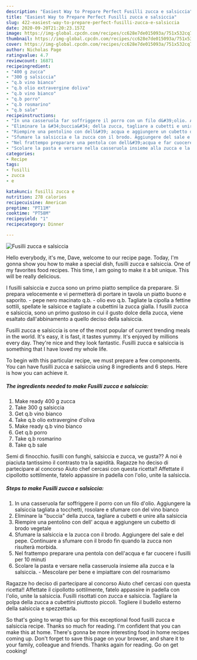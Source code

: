 ```yaml
---
description: "Easiest Way to Prepare Perfect Fusilli zucca e salsiccia"
title: "Easiest Way to Prepare Perfect Fusilli zucca e salsiccia"
slug: 422-easiest-way-to-prepare-perfect-fusilli-zucca-e-salsiccia
date: 2020-09-20T21:20:23.157Z
image: https://img-global.cpcdn.com/recipes/cc628e7de015093a/751x532cq70/fusilli-zucca-e-salsiccia-recipe-main-photo.jpg
thumbnail: https://img-global.cpcdn.com/recipes/cc628e7de015093a/751x532cq70/fusilli-zucca-e-salsiccia-recipe-main-photo.jpg
cover: https://img-global.cpcdn.com/recipes/cc628e7de015093a/751x532cq70/fusilli-zucca-e-salsiccia-recipe-main-photo.jpg
author: Nicholas Page
ratingvalue: 4.7
reviewcount: 16871
recipeingredient:
- "400 g zucca"
- "300 g salsiccia"
- "q.b vino bianco"
- "q.b olio extravergine doliva"
- "q.b vino bianco"
- "q.b porro"
- "q.b rosmarino"
- "q.b sale"
recipeinstructions:
- "In una casseruola far soffriggere il porro con un filo d&#39;olio. Aggiungere la salsiccia tagliata a tocchetti, rosolare e sfumare con del vino bianco"
- "Eliminare la &#34;buccia&#34; della zucca, tagliare a cubetti e unire alla salsiccia"
- "Riempire una pentolino con dell&#39; acqua e aggiungere un cubetto di brodo vegetale"
- "Sfumare la salsiccia e la zucca con il brodo. Aggiungere del sale e del pepe. Continuare a sfumare con il brodo fin quando la zucca non risulterà morbida."
- "Nel frattempo preparare una pentola con dell&#39;acqua e far cuocere i fusilli per 10 minuti"
- "Scolare la pasta e versare nella casseruola insieme alla zucca e la salsiccia. Mescolare per bene e impiattare con del rosmarismo"
categories:
- Recipe
tags:
- fusilli
- zucca
- e

katakunci: fusilli zucca e 
nutrition: 278 calories
recipecuisine: American
preptime: "PT11M"
cooktime: "PT58M"
recipeyield: "1"
recipecategory: Dinner

---
```



![Fusilli zucca e salsiccia](https://img-global.cpcdn.com/recipes/cc628e7de015093a/751x532cq70/fusilli-zucca-e-salsiccia-recipe-main-photo.jpg)

Hello everybody, it's me, Dave, welcome to our recipe page. Today, I'm gonna show you how to make a special dish, fusilli zucca e salsiccia. One of my favorites food recipes. This time, I am going to make it a bit unique. This will be really delicious.

I fusilli salsiccia e zucca sono un primo piatto semplice da preparare. Si prepara velocemente e vi permetterà di portare in tavola un piatto buono e saporito. - pepe nero macinato q.b. - olio evo q.b. Tagliate la cipolla a fettine sottili, spellate le salsicce e tagliate a cubettini la zucca gialla. I fusilli zucca e salsiccia, sono un primo gustoso in cui il gusto dolce della zucca, viene esaltato dall&#39;abbinamento a quello deciso della salsiccia.

Fusilli zucca e salsiccia is one of the most popular of current trending meals in the world. It's easy, it is fast, it tastes yummy. It's enjoyed by millions every day. They're nice and they look fantastic. Fusilli zucca e salsiccia is something that I have loved my whole life.


To begin with this particular recipe, we must prepare a few components. You can have fusilli zucca e salsiccia using 8 ingredients and 6 steps. Here is how you can achieve it.

<!--inarticleads1-->

##### The ingredients needed to make Fusilli zucca e salsiccia:

1. Make ready 400 g zucca
1. Take 300 g salsiccia
1. Get q.b vino bianco
1. Take q.b olio extravergine d&#39;oliva
1. Make ready q.b vino bianco
1. Get q.b porro
1. Take q.b rosmarino
1. Take q.b sale


Semi di finocchio. fusilli con funghi, salsiccia e zucca, ve gusta?? A noi è piaciuta tantissimo il contrasto tra la sapidità. Ragazze ho deciso di partecipare al concorso Aiuto chef cercasi con questa ricetta!! Affettate il cipollotto sottilmente, fatelo appassire in padella con l&#39;olio, unite la salsiccia. 

<!--inarticleads2-->

##### Steps to make Fusilli zucca e salsiccia:

1. In una casseruola far soffriggere il porro con un filo d&#39;olio. Aggiungere la salsiccia tagliata a tocchetti, rosolare e sfumare con del vino bianco
1. Eliminare la &#34;buccia&#34; della zucca, tagliare a cubetti e unire alla salsiccia
1. Riempire una pentolino con dell&#39; acqua e aggiungere un cubetto di brodo vegetale
1. Sfumare la salsiccia e la zucca con il brodo. Aggiungere del sale e del pepe. Continuare a sfumare con il brodo fin quando la zucca non risulterà morbida.
1. Nel frattempo preparare una pentola con dell&#39;acqua e far cuocere i fusilli per 10 minuti
1. Scolare la pasta e versare nella casseruola insieme alla zucca e la salsiccia. - Mescolare per bene e impiattare con del rosmarismo


Ragazze ho deciso di partecipare al concorso Aiuto chef cercasi con questa ricetta!! Affettate il cipollotto sottilmente, fatelo appassire in padella con l&#39;olio, unite la salsiccia. Fusilli risottati con zucca e salsiccia. Tagliare la polpa della zucca a cubettini piuttosto piccoli. Togliere il budello esterno della salsiccia e spezzettarla. 

So that's going to wrap this up for this exceptional food fusilli zucca e salsiccia recipe. Thanks so much for reading. I'm confident that you can make this at home. There's gonna be more interesting food in home recipes coming up. Don't forget to save this page on your browser, and share it to your family, colleague and friends. Thanks again for reading. Go on get cooking!
